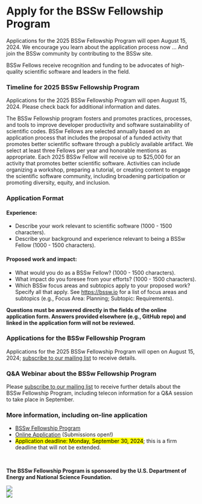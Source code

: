 # Apply for the BSSw Fellowship Program

<!-- BSSw is currently accepting applications for the 2025 BSSw Fellowship Program. -->
<!-- While applications are now closed for the BSSw Fellowship Program, we encourage you learn about the application process. -->
Applications for the 2025 BSSw Fellowship Program will open August 15, 2024. We encourage you learn about the application process now ... And join the BSSw community by contributing to the BSSw site.

BSSw Fellows receive recognition and funding to be advocates of high-quality scientific software and leaders in the field.

<!-- Submissions for the 2024 BSSw Fellowship Program are accepted through the [online application form](https://docs.google.com/forms/d/e/1FAIpQLSchRIsNEFZlg8RyEAWcKcOStgwqW5UR7S_9TW2dKlbUATid-g/viewform). -->

### Timeline for 2025 BSSw Fellowship Program

Applications for the 2025 BSSw Fellowship Program will open August 15, 2024. Please check back for additional information and dates.

<!-- *Applications are now closed for the 2024 BSSw Fellowship Program. Check back in summer 2024 for info about the 2025 application process.* -->

<!-- - **Tuesday, August 15, 2023**: Fellowship application process opens. -->
<!-- - **Tuesday, Sept 12, 2:00-3:00 pm EDT**: Fellowship webinar, Q&A. [Subscribe](https://bssw.io/pages/receive-our-email-digest) to our mail list to be notified about details. Please see the [FAQ page](https://bssw.io/pages/bssw-fellowship-faq), where we will post Q&A slides, as well as the questions that have been raised (with answers, of course!) -->
<!-- - **Friday, Sept 29, 2023**: Application deadline, before midnight, PDT. This is a firm deadline that will not be extended. -->
<!-- - **December 2023**: Announcement of selection of 2024 BSSw Fellows. -->
<!-- - **March 1, 2024 – March 31, 2025**: Period of performance for 2024 BSSw Fellows. -->

<!-- - **January 17 - 20, 2024**: Fellows honored at the [DOE ECP Annual Meeting](https://www.ecpannualmeeting.com/). -->

The BSSw Fellowship program fosters and promotes practices, processes, and tools to improve developer productivity and software sustainability of scientific codes.
BSSw Fellows are selected annually based on an application process that includes the proposal of a funded activity that promotes better scientific software through a publicly available artifact.
We select at least three Fellows per year and honorable mentions as appropriate.
Each 2025 BSSw Fellow will receive up to $25,000 for an activity that promotes better scientific software.
Activities can include organizing a workshop, preparing a tutorial, or creating content to engage the scientific software community, including broadening participation or promoting diversity, equity, and inclusion.

### Application Format
#### Experience:

- Describe your work relevant to scientific software (1000 - 1500 characters).
- Describe your background and experience relevant to being a BSSw Fellow (1000 - 1500 characters).

#### Proposed work and impact:

- What would you do as a BSSw Fellow? (1000 - 1500 characters).
- What impact do you foresee from your efforts? (1000 - 1500 characters).
- Which BSSw focus areas and subtopics apply to your proposed work? Specify all that apply. See https://bssw.io for a list of focus areas and subtopics (e.g., Focus Area: Planning; Subtopic: Requirements).

**Questions must be answered directly in the fields of the online application form.  Answers provided elsewhere (e.g., GitHub repo) and linked in the application form will not be reviewed.**

### Applications for the BSSw Fellowship Program

Applications for the 2025 BSSw Fellowship Program will open on August 15, 2024; [subscribe to our mailing list](https://bssw.io/pages/receive-our-email-digest) to receive details.

<!-- Applications are closed for the 2024 BSSw Fellowship Program.  Please check back for information about the 2025 BSSw Fellowship application process; [subscribe to our mailing list](https://bssw.io/pages/receive-our-email-digest) to receive details. -->

<!-- Applications are now being accepted for the 2024 BSSw Fellowship Program.  Submissions for the 2024 BSSw Fellowship Program are accepted through the [**online application form**](https://forms.gle/14X8uWY6asoEPD828). -->


### Q&A Webinar about the BSSw Fellowship Program

<!-- - Tuesday, September 12, 2:00-3:00 pm EDT -->

Please [subscribe to our mailing list](https://bssw.io/pages/receive-our-email-digest) to receive further details about the BSSw Fellowship Program, including telecon information for a Q&A session to take place in September. 


### More information, including on-line application
- [BSSw Fellowship Program](https://bssw.io/fellowship)
- [Online Application](https://forms.gle/14X8uWY6asoEPD828) (Submissions open!)
- <mark>Application deadline: Monday, September 30, 2024</mark>; this is a firm deadline that will not be extended.

<br>

**The BSSw Fellowship Program is sponsored by the U.S. Department of Energy and National Science Foundation.**

<div class='fellow'>
<div class='img_div'>
  <img src='../../images/Logo_DOE_Unofficial_Sm.png' class='logo' />
</div>

<div class='img_div'>
  <img src='../../images/Logo_NSF_4ColorB_Sm.png' class='logo' />
</div>
</div>

<!--
Publish: yes
OpenGraph image: OG_2308_BSSwFellowships_Closed.png
-->
